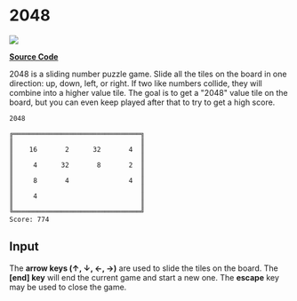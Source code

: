 # 2048

![](https://github.com/ZacharyPatten/dotnet-console-games/workflows/2048%20Build/badge.svg)

**[Source Code](Program.cs)**

2048 is a sliding number puzzle game. Slide all the tiles on the board in one direction: up, down, left, or right. If two like numbers collide, they will combine into a higher value tile. The goal is to get a "2048" value tile on the board, but you can even keep played after that to try to get a high score.

```
2048

╔════════════════════════════════╗
║                                ║
║    16       2      32       4  ║
║                                ║
║     4      32       8       2  ║
║                                ║
║     8       4               4  ║
║                                ║
║     4                          ║
║                                ║
╚════════════════════════════════╝
Score: 774
```

## Input

The **arrow keys (↑, ↓, ←, →)** are used to slide the tiles on the board. The **[end] key** will end the current game and start a new one. The **escape** key may be used to close the game.